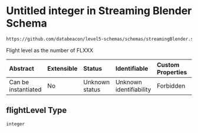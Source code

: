 # Untitled integer in Streaming Blender Schema

```txt
https://github.com/databeacon/level5-schemas/schemas/streamingBlender.schema.json#/properties/flights/properties/flightLevel
```

Flight level as the number of FLXXX

| Abstract            | Extensible | Status         | Identifiable            | Custom Properties | Additional Properties | Access Restrictions | Defined In                                                                                      |
| :------------------ | :--------- | :------------- | :---------------------- | :---------------- | :-------------------- | :------------------ | :---------------------------------------------------------------------------------------------- |
| Can be instantiated | No         | Unknown status | Unknown identifiability | Forbidden         | Allowed               | none                | [streamingBlender.schema.json\*](../../out/streamingBlender.schema.json "open original schema") |

## flightLevel Type

`integer`
